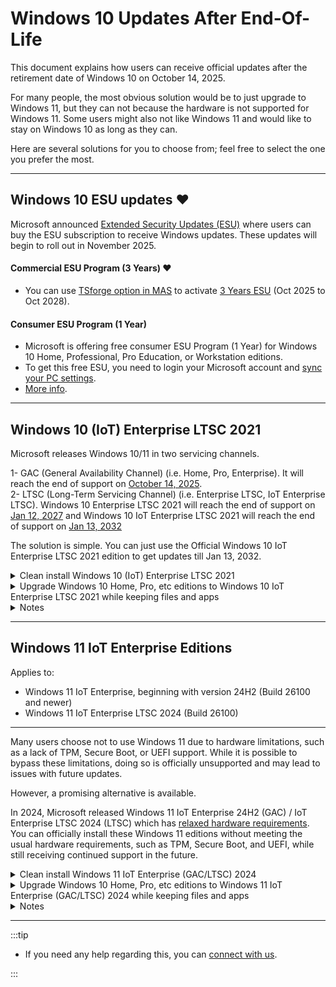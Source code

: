 # Windows 10 Updates After End-Of-Life

This document explains how users can receive official updates after the retirement date of Windows 10 on October 14, 2025.  

For many people, the most obvious solution would be to just upgrade to Windows 11, but they can not because the hardware is not supported for Windows 11. Some users might also not like Windows 11
and would like to stay on Windows 10 as long as they can.

Here are several solutions for you to choose from; feel free to select the one you prefer the most.

---

## Windows 10 ESU updates ❤️

Microsoft announced [Extended Security Updates (ESU)](https://learn.microsoft.com/en-us/windows/whats-new/extended-security-updates) where users can buy the ESU subscription to receive Windows updates. These updates will begin to roll out in November 2025. 

#### Commercial ESU Program (3 Years) ❤️

- You can use [TSforge option in MAS](intro.md#how-to-activate-windows--office--extended-updates-esu) to activate [3 Years ESU](https://learn.microsoft.com/en-us/windows/whats-new/extended-security-updates) (Oct 2025 to Oct 2028).

#### Consumer ESU Program (1 Year)

- Microsoft is offering free consumer ESU Program (1 Year) for Windows 10 Home, Professional, Pro Education, or Workstation editions.
- To get this free ESU, you need to login your Microsoft account and [sync your PC settings](https://support.microsoft.com/windows/deebcba2-5bc0-4e63-279a-329926955708#id0ebd=windows_10). 
- [More info](https://support.microsoft.com/en-us/windows/windows-10-consumer-extended-security-updates-esu-program-33e17de9-36b3-43bb-874d-6c53d2e4bf42).

---

## Windows 10 (IoT) Enterprise LTSC 2021

Microsoft releases Windows 10/11 in two servicing channels.

1- GAC (General Availability Channel) (i.e. Home, Pro, Enterprise). It will reach the end of support on [October 14, 2025](https://learn.microsoft.com/en-us/lifecycle/products/windows-10-home-and-pro).  
2- LTSC (Long-Term Servicing Channel) (i.e. Enterprise LTSC, IoT Enterprise LTSC). Windows 10 Enterprise LTSC 2021 will reach the end of support on [Jan 12, 2027](https://learn.microsoft.com/en-us/lifecycle/products/windows-10-enterprise-ltsc-2021) 
and Windows 10 IoT Enterprise LTSC 2021 will reach the end of support on [Jan 13, 2032](https://learn.microsoft.com/en-us/lifecycle/products/windows-10-iot-enterprise-ltsc-2021) 

The solution is simple. You can just use the Official Windows 10 IoT Enterprise LTSC 2021 edition to get updates till Jan 13, 2032.

<details>
  <summary>Clean install Windows 10 (IoT) Enterprise LTSC 2021</summary>

The IoT edition ISO is available in English language only, but don't worry. 

- Download [Enterprise LTSC 2021](windows_ltsc_links.md) ISO in your desired language.
- Install Windows using this [clean installation guide](https://gravesoft.dev/clean_install_windows).
- After installing Windows, to change the edition, enter the IoT LTSC 2021 key `QPM6N-7J2WJ-P88HH-P3YRH-YY74H` on the activation page in the Windows settings.

</details>

<details>
  <summary>Upgrade Windows 10 Home, Pro, etc editions to Windows 10 IoT Enterprise LTSC 2021 while keeping files and apps</summary>

The IoT edition is available in English language only, but don't worry.

- Download Windows 10 Enterprise LTSC ISO from [here](windows_ltsc_links.md) in the **same Windows language and architecture**.  
  - To check the installed Windows architecture, open Powershell as admin and enter,  
`Get-WmiObject -Class Win32_OperatingSystem | Format-List OSArchitecture`  
    x64 means 64 Bit, x86 means 32 Bit  
  - To check the installed Windows Language, open Powershell as admin and enter,  
`dism /english /online /get-intl | find /i "Default system UI language"`
- Right-click on the downloaded ISO file, Open With > Windows Explorer
- A new DVD drive will appear in Windows Explorer, which means the installation image has been mounted successfully.
- Now open the command prompt as admin and enter,  
  `reg add "HKLM\SOFTWARE\Microsoft\Windows NT\CurrentVersion" /v EditionID /d IoTEnterpriseS /f`
- Now quickly go into that DVD drive and run setup.exe, and continue until you reach the final confirmation screen. (Don't delay at this step, otherwise it won't show an option to keep files and apps)
- Make sure it says "**Keep personal files and apps**" on the final screen. Then you can continue the process and wait until it is done.

That's all.

</details>

<details>
  <summary>Notes</summary>

- LTSC editions do not have Store apps installed by default. However, if you upgrade from GAC to LTSC, all your Store apps will be retained. In contrast, if you perform a clean installation of Windows LTSC, Store apps will not be installed. For instructions on how to install them manually, please refer to this [page](windows_ltsc_links.md#microsoft-store-app-installation-on-ltsc).
- To learn about the advantages and disadvantages of LTSC, click [here](windows_ltsc_links.md#what-is-ltsc-and-is-it-the-right-choice-for-you)
- To learn about the differences between IoT and non-IoT editions, click [here](windows_ltsc_links#differences-between-iot-and-non-iot-windows-enterprise-ltsc). Most users have no reason not to use IoT editions.
</details>

---

## Windows 11 IoT Enterprise Editions

Applies to:  
- Windows 11 IoT Enterprise, beginning with version 24H2 (Build 26100 and newer)
- Windows 11 IoT Enterprise LTSC 2024 (Build 26100)
---
Many users choose not to use Windows 11 due to hardware limitations, such as a lack of TPM, Secure Boot, or UEFI support. While it is possible to bypass these limitations, doing so is officially unsupported and may lead to issues with future updates.

However, a promising alternative is available.

In 2024, Microsoft released Windows 11 IoT Enterprise 24H2 (GAC) / IoT Enterprise LTSC 2024 (LTSC) which has [relaxed hardware requirements](https://learn.microsoft.com/en-us/windows/iot/iot-enterprise/Hardware/System_Requirements?tabs=Windows11LTSC#optional-minimum-requirements).
You can officially install these Windows 11 editions without meeting the usual hardware requirements, such as TPM, Secure Boot, and UEFI, while still receiving continued support in the future. 

<details>
  <summary>Clean install Windows 11 IoT Enterprise (GAC/LTSC) 2024</summary>

The IoT edition ISO is available in English language only, but don't worry. 

- Download any [Windows 11 24H2](windows_11_links.md) (For GAC) or [Enterprise LTSC 2024](windows_ltsc_links.md) (For LTSC) ISO in your desired language.
- Follow [normal clean installation guide](https://gravesoft.dev/clean_install_windows) if you are using IoT edition English language ISO.
- Follow [PID.txt method](https://gravesoft.dev/clean_install_windows#windows-11-on-unsupported-hardware) to install IoT edition from scratch if you are using Non-IoT ISO.

Alternatively, you can install any Windows 11 24H2 (For GAC) or Enterprise LTSC 2024 (For LTSC) ISO file with [Rufus](https://gravesoft.dev/clean_install_windows) and once the installation is done, you can use the change edition option in MAS to switch the edition to IoT Enterprise and enjoy official support on unsupported hardware.

</details>

<details>
  <summary>Upgrade Windows 10 Home, Pro, etc editions to Windows 11 IoT Enterprise (GAC/LTSC) 2024 while keeping files and apps</summary>

The IoT edition is available in English language only, but don't worry. 

- Download any [Windows 11 24H2](windows_11_links.md) (For GAC) or [Enterprise LTSC 2024](windows_ltsc_links.md) (For LTSC) ISO in the **same Windows language and architecture**.
  - To check the installed Windows architecture, open Powershell as admin and enter,  
`Get-WmiObject -Class Win32_OperatingSystem | Format-List OSArchitecture`  
    x64 means 64 Bit, x86 means 32 Bit  
  - To check the installed Windows Language, open Powershell as admin and enter,  
`dism /english /online /get-intl | find /i "Default system UI language"`
- Right-click on the downloaded ISO file, Open With > Windows Explorer
- A new DVD drive will appear in Windows Explorer, which means the installation image has been mounted successfully.
- Now open the command prompt as admin and enter,  
  **For GAC**  
`reg add "HKLM\SOFTWARE\Microsoft\Windows NT\CurrentVersion" /v EditionID /d IoTEnterprise /f`  
  **For LTSC**  
`reg add "HKLM\SOFTWARE\Microsoft\Windows NT\CurrentVersion" /v EditionID /d IoTEnterpriseS /f`
- Now quickly go into that DVD drive and run setup.exe, and continue until you reach the final confirmation screen. (Don't delay at this step, otherwise it won't show an option to keep files and apps)
- Make sure it says "**Keep personal files and apps**" on the final screen. Then you can continue the process and wait until it is done.

That's all.

</details>

<details>
  <summary>Notes</summary>

- Many tools can let you install Windows 11 if the hardware is not supported and monthly updates would work fine. However yearly feature updates will fail to install if hardware requirements are not met.
- This is why IoT (24H2/2024) editions are mentioned so that you can get official support on future feature upgrades.
- LTSC editions do not have Store apps installed by default. However, if you upgrade from GAC to LTSC, all your Store apps will be retained. In contrast, if you perform a clean installation of Windows LTSC, Store apps will not be installed. For instructions on how to install them manually, please refer to this [page](windows_ltsc_links.md#microsoft-store-app-installation-on-ltsc).
- Windows 11 24H2 / 2024 requires CPUs that support SSE4.2 and POPCNT instructions.
- The GAC IoT edition has no known disadvantages. To learn about the advantages and disadvantages of LTSC IoT editions, click [here](windows_ltsc_links#differences-between-iot-and-non-iot-windows-enterprise-ltsc).

---

- To learn about the advantages and disadvantages of LTSC, click [here](windows_ltsc_links.md#what-is-ltsc-and-is-it-the-right-choice-for-you)
- You can install the [officially supported](https://learn.microsoft.com/en-us/windows/iot/iot-enterprise/Hardware/System_Requirements?tabs=Windows11LTSC#optional-minimum-requirements) Windows 11 24H2 IoT editions on a system without TPM; however, some games may not allow you to play if your system lacks TPM on Windows 11. In that case, you will need to stick with Windows 10.

</details>

---

:::tip

-   If you need any help regarding this, you can [connect with us](troubleshoot.md).

:::
